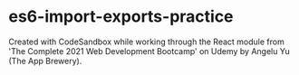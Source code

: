 # es6-import-exports-practice
Created with CodeSandbox while working through the React module from 'The Complete 2021 Web Development Bootcamp' on Udemy by Angelu Yu (The App Brewery).

